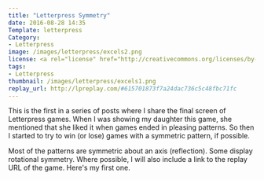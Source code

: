 ```yaml
---
title: "Letterpress Symmetry"
date: 2016-08-28 14:35
Template: letterpress
Category:
- Letterpress
image: /images/letterpress/excels2.png
license: <a rel="license" href="http://creativecommons.org/licenses/by-nc-nd/3.0/deed.en_US"><img alt="Creative Commons License" style="border-width:0" src="http://i.creativecommons.org/l/by-nc-nd/3.0/88x31.png" /></a>
tags: 
- Letterpress
thumbnail: /images/letterpress/excels1.png
replay_url: http://lpreplay.com/#615701873f7a24dac736c5c48fbc71fc
---
```


This is the first in a series of posts where I share the final screen of Letterpress games. When I was showing my daughter this game, she mentioned that she liked it when games ended in pleasing patterns. So then I started to try to win (or lose) games with a symmetric pattern, if possible. 

Most of the patterns are symmetric about an axis (reflection). Some display rotational symmetry. Where possible, I will also include a link to the replay URL of the game. Here's my first one.
